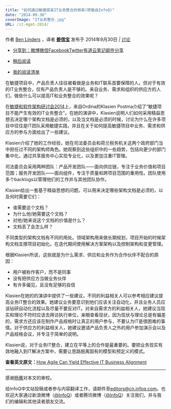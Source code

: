 ```yaml
---
title: "如何通过敏捷提高IT业务整合的效率(转载自InfoQ)"
date: "2014-09-30"
coverImage: "IT业务整合.jpg"
URL: /it-mgmt-2014/
---
```


作者 [Ben Linders](https://www.infoq.com/cn/author/Ben-Linders) ，译者 **[姜信宝](https://www.infoq.com/cn/author/%E5%A7%9C%E4%BF%A1%E5%AE%9D)** 发布于 2014年9月30日 _|_ [讨论](https://www.infoq.com/cn/news/2014/09/agile-business-alignment#theCommentsSection)

- [分享到：](https://www.infoq.com/cn/news/2014/09/agile-business-alignment#)[微博](https://www.infoq.com/cn/news/2014/09/agile-business-alignment# "分享到微博")[微信](https://www.infoq.com/cn/news/2014/09/agile-business-alignment# "分享到微信")[Facebook](https://www.infoq.com/cn/news/2014/09/agile-business-alignment# "分享到Facebook")[Twitter](https://www.infoq.com/cn/news/2014/09/agile-business-alignment# "分享到Twitter")[有道云笔记](https://www.infoq.com/cn/news/2014/09/agile-business-alignment# "分享到有道云笔记")[邮件分享](https://www.infoq.com/cn/news/2014/09/agile-business-alignment# "分享到邮件分享")
    
- [稍后阅读](https://www.infoq.com/cn/news/2014/09/agile-business-alignment#)
- [我的阅读清单](https://www.infoq.com/cn/showbookmarks.action)

在敏捷项目中，产品负责人往往被看做是业务和IT联系首要保障的人。但对于有效的IT业务整合，仅有产品负责人是不够的。来自业务、需求和组织的供应方的人们，做些什么可以提高IT和业务整合的效果呢？

在[敏捷和软件架构研讨会2014](https://www.asas2014.nl/)上，来自Ordina的Klasien Postma介绍了“敏捷项目不能产生有效的IT业务整合"。在她的演讲中，Klasien说明人们如何采用精益思想去决定哪个架构文档是必须的，以及当文档是必须的时候，讨论为什么在许多项目中往往是IT团队采用敏捷实践，并且在关于如何提高敏捷项目中业务、需求和供应方的参与方面给出了一些建议。

Klasien介绍了她的工作经验，她在司法委员会和荷兰税务机关这两个政府部门当中担任过不同的架构师角色。她观察到这些组织中的一些趋势，包括向更少的部门集中化，通过共享服务中心实现专业化，以及更加注重IT管理。

司法委员会采用两种团队：产品开发团队——面向供应链，专注于业务价值和项目范围；服务开发团队——面向组件，专注于质量和跨项目范围的重用性。团队使用多个backlogs以管理他们的工作并与其他团队协作。

Klasien给出一套基于精益思想的问题，可以用来决定哪些架构文档是必须的，以及何时需要它们：

- 谁需要这个文档？
- 为什么他/她需要这个文档？
- 对他/她来说这个文档的价值是什么？
- 文档丢了会怎么样？

不同类型的架构文档有不同的用处。领域架构用来做长期规划，项目开始的时候架构文档支撑项目初始化。在迭代期间使用解决方案架构以及控制架构和变更管理。

根据Klasien所说，这些就是为什么需求、供应和业务作为合作伙伴不配合的原因：

- 用户被称作客户，而不是同事
- 没有把供应方当做业务伙伴
- 有许多偏见，且没有足够的自信

Klasien在她的的演讲中提供了一些建议，不同的利益相关人可以参考相应建议提高业务IT整合的效果。她建议业务要意识到他们应该关注自动化，并且业务人员应该钻研自动化流程以及尽量不要反对IT。对来自需求方的利益相关人，她建议当现实和理论不符时应该去拜访执行单位，亲眼查看现状，因为现状与理论总是有偏差的，需求方还应该在制作产品规格时让真正的用户参与，不要认为IT是很困难的事情。对于供应方的利益相关人，她建议邀请产品负责人之外的用户参加演示会以及产品规格会议，并专注于简单的说明。

Klasien说，对于业务IT整合，建立在平等上的合作是最重要的。要把业务现实有效地融入到IT解决方案中，需要让思路脱离固有的模型和预定义的模式。

**查看英文原文：**[How Agile Can Yield Effective IT Business Alignment](https://www.infoq.com/news/2014/09/agile-business-alignment)

* * *

感谢[杨赛](https://www.infoq.com/cn/author/%E6%9D%A8%E8%B5%9B)对本文的审校。

给InfoQ中文站投稿或者参与内容翻译工作，请邮件至[editors@cn.infoq.com](mailto:editors@cn.infoq.com)。也欢迎大家通过新浪微博（[@InfoQ](https://www.weibo.com/infoqchina)）或者腾讯微博（[@InfoQ](https://t.qq.com/infoqchina)）关注我们，并与我们的编辑和其他读者朋友交流。
